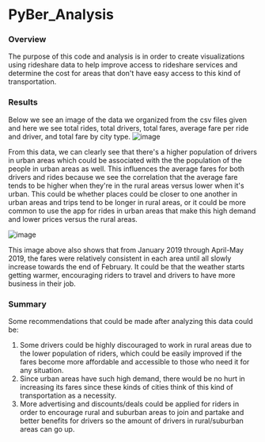 # PyBer_Analysis

### Overview

The purpose of this code and analysis is in order to create visualizations using rideshare data to help improve access to rideshare services and determine the cost for areas that don't have easy access to this kind of transportation.

### Results

Below we see an image of the data we organized from the csv files given and here we see total rides, total drivers, total fares, average fare per ride and driver, and total fare by city type.
![image](https://user-images.githubusercontent.com/57331058/135365697-d00524e8-a870-4241-adf1-8cbb71f5fa14.png)

From this data, we can clearly see that there's a higher population of drivers in urban areas which could be associated with the the population of the people in urban areas as well. This influences the average fares for both drivers and rides because we see the correlation that the average fare tends to be higher when they're in the rural areas versus lower when it's urban. This could be whether places could be closer to one another in urban areas and trips tend to be longer in rural areas, or it could be more common to use the app for rides in urban areas that make this high demand and lower prices versus the rural areas.

![image](https://user-images.githubusercontent.com/57331058/135366295-3cb7d326-1101-46f1-86c9-a244ef235980.png)

This image above also shows that from January 2019 through April-May 2019, the fares were relatively consistent in each area until all slowly increase towards the end of February. It could be that the weather starts getting warmer, encouraging riders to travel and drivers to have more business in their job.

### Summary

Some recommendations that could be made after analyzing this data could be:
1) Some drivers could be highly discouraged to work in rural areas due to the lower population of riders, which could be easily improved if the fares become more affordable and accessible to those who need it for any situation.
2) Since urban areas have such high demand, there would be no hurt in increasing its fares since these kinds of cities think of this kind of transportation as a necessity.
3) More advertising and discounts/deals could be applied for riders in order to encourage rural and suburban areas to join and partake and better benefits for drivers so the amount of drivers in rural/suburban areas can go up.
